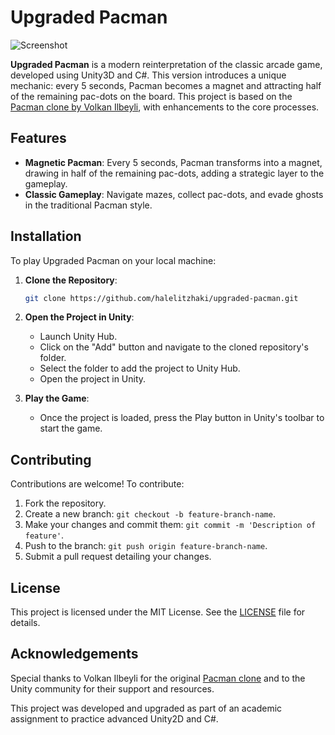
# Upgraded Pacman

![Screenshot](http://i.imgur.com/GQcmfQY.png)

**Upgraded Pacman** is a modern reinterpretation of the classic arcade game, developed using Unity3D and C#.
This version introduces a unique mechanic: every 5 seconds, Pacman becomes a magnet and attracting half of the remaining pac-dots on the board.
This project is based on the [Pacman clone by Volkan Ilbeyli](https://github.com/vilbeyli/Pacman), with enhancements to the core processes.

## Features

- **Magnetic Pacman**: Every 5 seconds, Pacman transforms into a magnet, drawing in half of the remaining pac-dots, adding a strategic layer to the gameplay.
- **Classic Gameplay**: Navigate mazes, collect pac-dots, and evade ghosts in the traditional Pacman style.

## Installation

To play Upgraded Pacman on your local machine:

1. **Clone the Repository**:

   ```bash
   git clone https://github.com/halelitzhaki/upgraded-pacman.git
   ```

2. **Open the Project in Unity**:

   - Launch Unity Hub.
   - Click on the "Add" button and navigate to the cloned repository's folder.
   - Select the folder to add the project to Unity Hub.
   - Open the project in Unity.

3. **Play the Game**:

   - Once the project is loaded, press the Play button in Unity's toolbar to start the game.

## Contributing

Contributions are welcome! To contribute:

1. Fork the repository.
2. Create a new branch: `git checkout -b feature-branch-name`.
3. Make your changes and commit them: `git commit -m 'Description of feature'`.
4. Push to the branch: `git push origin feature-branch-name`.
5. Submit a pull request detailing your changes.

## License

This project is licensed under the MIT License. See the [LICENSE](LICENSE) file for details.

## Acknowledgements

Special thanks to Volkan Ilbeyli for the original [Pacman clone](https://github.com/vilbeyli/Pacman) and to the Unity community for their support and resources.

This project was developed and upgraded as part of an academic assignment to practice advanced Unity2D and C#.
